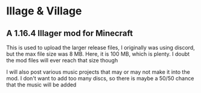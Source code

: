 # Illage & Village
A 1.16.4 Illager mod for Minecraft
-------------------------------------------
This is used to upload the larger release files, I originally was using discord, but the max file size was 8 MB. Here, it is 100 MB, which is plenty. 
I doubt the mod files will ever reach that size though

I will also post various music projects that may or may not make it into the mod. I don't want to add too many discs, so there is maybe a 50/50 chance that the music will be added

